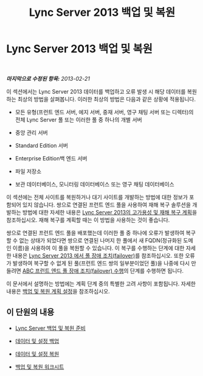 ﻿---
title: Lync Server 2013 백업 및 복원
TOCTitle: Lync Server 2013 백업 및 복원
ms:assetid: 07dc1f5e-af66-4e18-bf39-881dceff8bc3
ms:mtpsurl: https://technet.microsoft.com/ko-kr/library/Hh202160(v=OCS.15)
ms:contentKeyID: 52056782
ms.date: 08/10/2015
mtps_version: v=OCS.15
ms.translationtype: HT
---

# Lync Server 2013 백업 및 복원

 

_**마지막으로 수정된 항목:** 2013-02-21_

이 섹션에서는 Lync Server 2013 데이터를 백업하고 오류 발생 시 해당 데이터를 복원하는 최상의 방법을 살펴봅니다. 이러한 최상의 방법은 다음과 같은 상황에 적용됩니다.

  - 모든 유형(프런트 엔드 서버, 에지 서버, 중재 서버, 영구 채팅 서버 또는 디렉터)의 전체 Lync Server 풀 또는 이러한 풀 중 하나의 개별 서버

  - 중앙 관리 서버

  - Standard Edition 서버

  - Enterprise Edition백 엔드 서버

  - 파일 저장소

  - 보관 데이터베이스, 모니터링 데이터베이스 또는 영구 채팅 데이터베이스

이 섹션에는 전체 사이트를 복원하거나 대기 사이트를 개발하는 방법에 대한 정보가 포함되어 있지 않습니다. 쌍으로 연결된 프런트 엔드 풀을 사용하여 재해 복구 솔루션을 개발하는 방법에 대한 자세한 내용은 [Lync Server 2013의 고가용성 및 재해 복구 계획](lync-server-2013-planning-for-high-availability-and-disaster-recovery.md)을 참조하십시오. 재해 복구를 계획할 때는 이 방법을 사용하는 것이 좋습니다.

쌍으로 연결된 프런트 엔드 풀을 배포했는데 이러한 풀 중 하나에 오류가 발생하여 복구할 수 없는 상태가 되었다면 쌍으로 연결된 나머지 한 풀에서 새 FQDN(정규화된 도메인 이름)을 사용하여 이 풀을 복원할 수 있습니다. 이 복구를 수행하는 단계에 대한 자세한 내용은 [Lync Server 2013 에서 풀 장애 조치(failover)](lync-server-2013-failing-over-a-pool.md)를 참조하십시오. 또한 오류가 발생하여 복구할 수 없게 된 풀(프런트 엔드 쌍의 일부분이었던 풀)을 나중에 다시 만들려면 [ABC 프런트 엔드 풀 장애 조치(failover) 수행](lync-server-2013-performing-an-abc-front-end-pool-failover.md)의 단계를 수행하면 됩니다.

이 문서에서 설명하는 방법에는 계획 단계 중의 특별한 고려 사항이 포함됩니다. 자세한 내용은 [백업 및 복원 계획 설정](lync-server-2013-establishing-a-backup-and-restoration-plan.md)을 참조하십시오.

## 이 단원의 내용

  - [Lync Server 백업 및 복원 준비](lync-server-2013-preparing-for-lync-server-backup-and-restoration.md)

  - [데이터 및 설정 백업](lync-server-2013-backing-up-data-and-settings.md)

  - [데이터 및 설정 복원](lync-server-2013-restoring-data-and-settings.md)

  - [백업 및 복원 워크시트](lync-server-2013-backup-and-restoration-worksheets.md)

